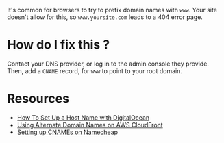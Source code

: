 It's common for browsers to try to prefix domain names with ```www```. Your site doesn't allow for this, so ```www.yoursite.com``` leads to a 404 error page.

# How do I fix this ?

Contact your DNS provider, or log in to the admin console they provide. Then, add a ```CNAME``` record, for ```www``` to point to your root domain.

# Resources

* [How To Set Up a Host Name with DigitalOcean](https://www.digitalocean.com/community/tutorials/how-to-set-up-a-host-name-with-digitalocean)
* [Using Alternate Domain Names on AWS CloudFront](http://docs.aws.amazon.com/AmazonCloudFront/latest/DeveloperGuide/CNAMEs.html)
* [Setting up CNAMEs on Namecheap](https://www.namecheap.com/support/knowledgebase/article.aspx/9646/10/how-can-i-set-up-a-cname-record-for-my-domain)
